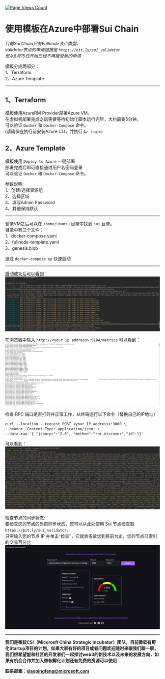 [![Page Views Count](https://badges.toozhao.com/badges/01GSH8K8HVP0RX6M7GD08D5YBP/green.svg)](https://badges.toozhao.com/stats/01GSH8K8HVP0RX6M7GD08D5YBP "View Count")


# 使用模板在Azure中部署Sui Chain

*目前Sui Chain只有Fullnode节点类型。<br> validator节点的申请链接是 `https://bit.ly/sui_validator` <br> 但从8月15日开始已经不再接受新的申请*

模板分成两部分：<br>1、Terraform<br>2、Azure Template<br>

---


## 1、Terraform 

模板使用AzureRM Provider部署Azure VM。 <br>在虚拟机部署完成之后需要等待初始化脚本运行完毕，大约需要5分钟。 <br>可以验证 `Docker` 和 `Docker-Compose` 命令。 <br> (请确保在执行前安装Azure CLI，并执行 `Az login`) <br>

## 2、Azure Template

模板使用 `Deploy to Azure` 一键部署 <br>部署完成后即可直接通过用户名密码登录 <br>可以验证 `Docker` 和 `Docker-Compose` 命令。 <br>  

参数说明: <br>1、创建/选择资源组 <br>2、选择区域 <br>3、填写Admin Password <br>4、其他保持默认 <br>

---

登录VM之后可以在 `/home/ubuntu` 目录中找到 `sui` 目录。 <br>目录中有三个文件：<br>1、docker-compose.yaml <br>2、fullnode-template.yaml <br>3、genesis.blob <br>

通过 `docker-compose up` 快速启动 <br>

---

启动成功后可以看到：
![start](ARM/pictures/start.png)

在浏览器中输入 `http://<your ip address>:9184/metrics` 可以看到：
![metrics](ARM/pictures/metrics.png)

检查 RPC 端口是否打开并正常工作，从终端运行以下命令（替换自己的IP地址）
~~~ shell
curl --location --request POST <your IP address>:9000 \
--header 'Content-Type: application/json' \
--data-raw '{ "jsonrpc":"2.0", "method":"rpc.discover","id":1}'
~~~

可以看到：
![rpc](ARM/pictures/rpc.png)

检查节点的同步状态: <br>要检查您的节点的当前同步状态，您可以从此处使用 Sui 节点检查器 `https://bit.ly/sui_validator`。<br>只需输入您的节点 IP 并单击“检查”，它就会告诉您到目前为止，您的节点已索引的交易百分比
![check](ARM/pictures/check.png)

---
**<p>我们是微软CSI（Micorosft China Strategic Incubator）团队，目前微软有孵化Startup项目的计划，如果大家有好的项目或者问题欢迎随时来跟我们聊一聊，我们很希望能和社区的开发者们一起探讨web3的新技术以及未来的发展方向，如果有机会合作并加入微软孵化计划还有免费的资源可以使用</p>**

**<p>联系邮箱：xiaopingfeng@microsoft.com</p>**